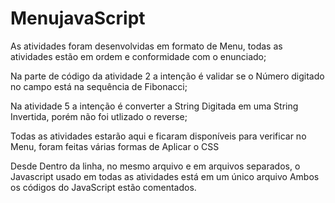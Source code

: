 # MenujavaScript

As atividades foram desenvolvidas em formato de Menu, todas as atividades estão em ordem e conformidade com o enunciado;

Na parte de código da atividade 2 a intenção é validar se o Número digitado no campo está na sequência de Fibonacci;

Na atividade 5 a intenção é converter a String Digitada em uma String Invertida, porém não foi utlizado o reverse;

Todas as atividades estarão aqui e ficaram disponíveis para verificar no Menu, foram feitas várias formas de Aplicar o CSS

Desde Dentro da linha, no mesmo arquivo e em arquivos separados, o Javascript usado em todas as atividades está em um único arquivo
Ambos os códigos do JavaScript estão comentados.

